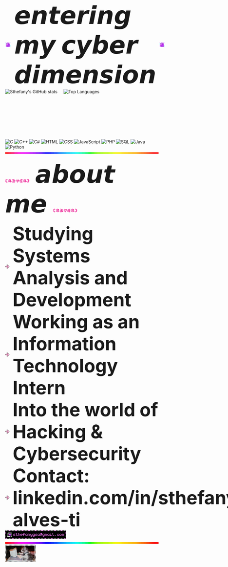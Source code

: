 <div style="display: flex; align-items: center; gap: 10px;">
  <img src="./images/purpleroll.gif" width="24">
  <span style="font-size: 80px; font-weight: bold;">𝙚𝙣𝙩𝙚𝙧𝙞𝙣𝙜 𝙢𝙮 𝙘𝙮𝙗𝙚𝙧 𝙙𝙞𝙢𝙚𝙣𝙨𝙞𝙤𝙣</span>
  <img src="./images/purpleroll.gif" width="24">
</div>

<div style="display: flex; align-items: center; gap: 20px;">
  <img src="https://github-readme-stats.vercel.app/api?username=sthefanygsa&show_icons=true&theme=jolly" alt="Sthefany's GitHub stats" style="height: 150px;">
  <img src="https://github-readme-stats.vercel.app/api/top-langs/?username=sthefanygsa&layout=compact&theme=jolly" alt="Top Languages" style="height: 150px;">
</div>

![C](https://img.shields.io/badge/C-2D00F7?style=for-the-badge&logo=c&logoColor=white)
![C++](https://img.shields.io/badge/C++-6A00F4?style=for-the-badge&logo=c%2B%2B&logoColor=white)
![C#](https://img.shields.io/badge/C%23-8900F2?style=for-the-badge&logo=c-sharp&logoColor=white)
![HTML](https://img.shields.io/badge/HTML-A100F2?style=for-the-badge&logo=html5&logoColor=white)
![CSS](https://img.shields.io/badge/CSS-B100E8?style=for-the-badge&logo=css3&logoColor=white)
![JavaScript](https://img.shields.io/badge/JavaScript-BC00DD?style=for-the-badge&logo=javascript&logoColor=white)
![PHP](https://img.shields.io/badge/PHP-D100D1?style=for-the-badge&logo=php&logoColor=white)
![SQL](https://img.shields.io/badge/SQL-DB00B6?style=for-the-badge&logo=mysql&logoColor=white)
![Java](https://img.shields.io/badge/Java-E500A4?style=for-the-badge&logo=java&logoColor=white)
![Python](https://img.shields.io/badge/Python-F20089?style=for-the-badge&logo=python&logoColor=white)
<img src="images/tenor.gif" width="750">

<img src="./images/kawaii.gif" width="80"><span style="font-size: 80px; font-weight: bold;"> 𝙖𝙗𝙤𝙪𝙩 𝙢𝙚 </span><img src="./images/kawaii.gif" width="80">

<div style="display: flex; align-items: center; gap: 10px;">
  <img src="./images/arrow.gif" width="15">
  <span style="font-size: 60px; font-weight: bold;">Studying Systems Analysis and Development</span>
</div>

<div style="display: flex; align-items: center; gap: 10px;">
  <img src="./images/arrow.gif" width="15">
  <span style="font-size: 60px; font-weight: bold;">Working as an Information Technology Intern</span>
</div>

<div style="display: flex; align-items: center; gap: 10px;">
  <img src="./images/arrow.gif" width="15">
  <span style="font-size: 60px; font-weight: bold;">Into the world of Hacking & Cybersecurity</span>
</div>

<div style="display: flex; align-items: center; gap: 10px;">
  <img src="./images/arrow.gif" width="15">
  <span style="font-size: 60px; font-weight: bold;">Contact: linkedin.com/in/sthefany-alves-ti</span>
</div>
<div>
  <img src="images/email.gif" width="200">
</div>

<img src="images/tenor.gif" width="750">

<img src="images/catputer.gif" width="100">


